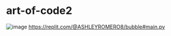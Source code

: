 # art-of-code2
![image](https://github.com/ash4951/art-of-code2/assets/150828273/b4d7729e-2819-43e1-8420-f6e4ae2eef42)
https://replit.com/@ASHLEYROMERO8/bubble#main.py
